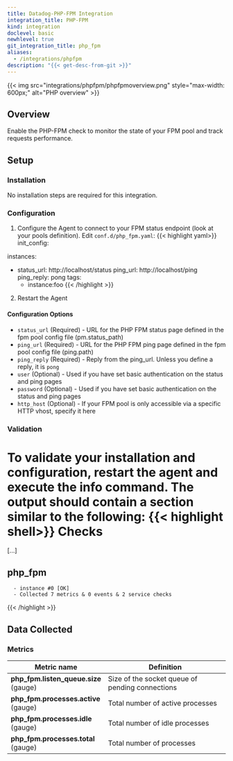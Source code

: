 ```yaml
---
title: Datadog-PHP-FPM Integration
integration_title: PHP-FPM
kind: integration
doclevel: basic
newhlevel: true
git_integration_title: php_fpm
aliases:
  - /integrations/phpfpm
description: "{{< get-desc-from-git >}}"
---
```


{{< img src="integrations/phpfpm/phpfpmoverview.png" style="max-width: 600px;" alt="PHP overview" >}}

## Overview

Enable the PHP-FPM check to monitor the state of your FPM pool and track requests performance.

## Setup
### Installation

No installation steps are required for this integration.

### Configuration

1.  Configure the Agent to connect to your FPM status endpoint (look at your pools definition). Edit `conf.d/php_fpm.yaml`:
{{< highlight yaml>}}
init_config:

instances:
  - status_url: http://localhost/status
    ping_url: http://localhost/ping
    ping_reply: pong
    tags:
      - instance:foo
{{< /highlight >}}

2.  Restart the Agent

#### Configuration Options

* `status_url` (Required) - URL for the PHP FPM status page defined in the fpm pool config file (pm.status_path)
* `ping_url` (Required) - URL for the PHP FPM ping page defined in the fpm pool config file (ping.path)
* `ping_reply` (Required) - Reply from the ping_url. Unless you define a reply, it is `pong`
* `user` (Optional) - Used if you have set basic authentication on the status and ping pages
* `password` (Optional) - Used if you have set basic authentication on the status and ping pages
* `http_host` (Optional) - If your FPM pool is only accessible via a specific HTTP vhost, specify it here

### Validation

To validate your installation and configuration, restart the agent and execute the info command. The output should contain a section similar to the following:
{{< highlight shell>}}
Checks
======

  [...]

  php_fpm
  -------
      - instance #0 [OK]
      - Collected 7 metrics & 0 events & 2 service checks
{{< /highlight >}}

## Data Collected
### Metrics
| Metric name | Definition |
|---|----|
| **php_fpm.listen_queue.size**<br/>(gauge)| Size of the socket queue of pending connections|
| **php_fpm.processes.active**<br/>(gauge)| Total number of active processes|
| **php_fpm.processes.idle**<br/>(gauge)| Total number of idle processes |
| **php_fpm.processes.total**<br/>(gauge)|Total number of processes|
